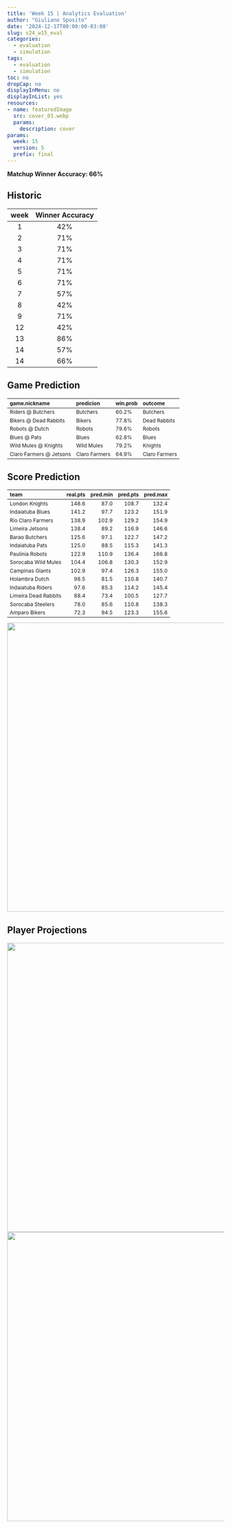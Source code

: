 ```yaml
---
title: 'Week 15 | Analytics Evaluation'
author: "Giuliano Sposito"
date: '2024-12-17T00:00:00-03:00'
slug: s24_w15_eval
categories:
  - evaluation
  - simulation
tags:
  - evaluation
  - simulation
toc: no
dropCap: no
displayInMenu: no
displayInList: yes
resources:
- name: featuredImage
  src: cover_03.webp
  params:
    description: cover
params:
  week: 15
  version: 5
  prefix: final
---
```

<script src="{{< blogdown/postref >}}index_files/kePrint/kePrint.js"></script>
<link href="{{< blogdown/postref >}}index_files/lightable/lightable.css" rel="stylesheet" />
<script src="{{< blogdown/postref >}}index_files/kePrint/kePrint.js"></script>
<link href="{{< blogdown/postref >}}index_files/lightable/lightable.css" rel="stylesheet" />

**Matchup Winner Accuracy: 66%**

<!--more-->

## Historic

| week | Winner Accuracy |
|:----:|:---------------:|
| 1    |       42%       |
| 2    |       71%       |
| 3    |       71%       |
| 4    |       71%       |
| 5    |       71%       |
| 6    |       71%       |
| 7    |       57%       |
| 8    |       42%       |
| 9    |       71%       |
| 12   |       42%       |
| 13   |       86%       |
| 14   |       57%       |
| 14   |       66%       |






## Game Prediction

<table class="table" style="font-size: 12px; margin-left: auto; margin-right: auto;">
 <thead>
  <tr>
   <th style="text-align:left;"> game.nickname </th>
   <th style="text-align:left;"> predicion </th>
   <th style="text-align:left;"> win.prob </th>
   <th style="text-align:left;"> outcome </th>
  </tr>
 </thead>
<tbody>
  <tr>
   <td style="text-align:left;"> Riders @ Butchers </td>
   <td style="text-align:left;"> Butchers </td>
   <td style="text-align:left;"> 60.2% </td>
   <td style="text-align:left;"> Butchers </td>
  </tr>
  <tr>
   <td style="text-align:left;"> Bikers @ Dead Rabbits </td>
   <td style="text-align:left;"> Bikers </td>
   <td style="text-align:left;"> 77.8% </td>
   <td style="text-align:left;"> Dead Rabbits </td>
  </tr>
  <tr>
   <td style="text-align:left;"> Robots @ Dutch </td>
   <td style="text-align:left;"> Robots </td>
   <td style="text-align:left;"> 79.6% </td>
   <td style="text-align:left;"> Robots </td>
  </tr>
  <tr>
   <td style="text-align:left;"> Blues @ Pats </td>
   <td style="text-align:left;"> Blues </td>
   <td style="text-align:left;"> 62.8% </td>
   <td style="text-align:left;"> Blues </td>
  </tr>
  <tr>
   <td style="text-align:left;"> Wild Mules @ Knights </td>
   <td style="text-align:left;"> Wild Mules </td>
   <td style="text-align:left;"> 79.2% </td>
   <td style="text-align:left;"> Knights </td>
  </tr>
  <tr>
   <td style="text-align:left;"> Claro Farmers @ Jetsons </td>
   <td style="text-align:left;"> Claro Farmers </td>
   <td style="text-align:left;"> 64.9% </td>
   <td style="text-align:left;"> Claro Farmers </td>
  </tr>
</tbody>
</table>


## Score Prediction

<table class="table" style="font-size: 12px; margin-left: auto; margin-right: auto;">
 <thead>
  <tr>
   <th style="text-align:left;"> team </th>
   <th style="text-align:right;"> real.pts </th>
   <th style="text-align:right;"> pred.min </th>
   <th style="text-align:right;"> pred.pts </th>
   <th style="text-align:right;"> pred.max </th>
  </tr>
 </thead>
<tbody>
  <tr>
   <td style="text-align:left;"> London Knights </td>
   <td style="text-align:right;"> 148.6 </td>
   <td style="text-align:right;"> 87.0 </td>
   <td style="text-align:right;"> 108.7 </td>
   <td style="text-align:right;"> 132.4 </td>
  </tr>
  <tr>
   <td style="text-align:left;"> Indaiatuba Blues </td>
   <td style="text-align:right;"> 141.2 </td>
   <td style="text-align:right;"> 97.7 </td>
   <td style="text-align:right;"> 123.2 </td>
   <td style="text-align:right;"> 151.9 </td>
  </tr>
  <tr>
   <td style="text-align:left;"> Rio Claro Farmers </td>
   <td style="text-align:right;"> 138.9 </td>
   <td style="text-align:right;"> 102.9 </td>
   <td style="text-align:right;"> 129.2 </td>
   <td style="text-align:right;"> 154.9 </td>
  </tr>
  <tr>
   <td style="text-align:left;"> Limeira Jetsons </td>
   <td style="text-align:right;"> 138.4 </td>
   <td style="text-align:right;"> 89.2 </td>
   <td style="text-align:right;"> 116.9 </td>
   <td style="text-align:right;"> 146.6 </td>
  </tr>
  <tr>
   <td style="text-align:left;"> Barao Butchers </td>
   <td style="text-align:right;"> 125.6 </td>
   <td style="text-align:right;"> 97.1 </td>
   <td style="text-align:right;"> 122.7 </td>
   <td style="text-align:right;"> 147.2 </td>
  </tr>
  <tr>
   <td style="text-align:left;"> Indaiatuba Pats </td>
   <td style="text-align:right;"> 125.0 </td>
   <td style="text-align:right;"> 88.5 </td>
   <td style="text-align:right;"> 115.3 </td>
   <td style="text-align:right;"> 141.3 </td>
  </tr>
  <tr>
   <td style="text-align:left;"> Paulinia Robots </td>
   <td style="text-align:right;"> 122.9 </td>
   <td style="text-align:right;"> 110.9 </td>
   <td style="text-align:right;"> 136.4 </td>
   <td style="text-align:right;"> 166.8 </td>
  </tr>
  <tr>
   <td style="text-align:left;"> Sorocaba Wild Mules </td>
   <td style="text-align:right;"> 104.4 </td>
   <td style="text-align:right;"> 106.8 </td>
   <td style="text-align:right;"> 130.3 </td>
   <td style="text-align:right;"> 152.9 </td>
  </tr>
  <tr>
   <td style="text-align:left;"> Campinas Giants </td>
   <td style="text-align:right;"> 102.9 </td>
   <td style="text-align:right;"> 97.4 </td>
   <td style="text-align:right;"> 126.3 </td>
   <td style="text-align:right;"> 155.0 </td>
  </tr>
  <tr>
   <td style="text-align:left;"> Holambra Dutch </td>
   <td style="text-align:right;"> 98.5 </td>
   <td style="text-align:right;"> 81.5 </td>
   <td style="text-align:right;"> 110.8 </td>
   <td style="text-align:right;"> 140.7 </td>
  </tr>
  <tr>
   <td style="text-align:left;"> Indaiatuba Riders </td>
   <td style="text-align:right;"> 97.6 </td>
   <td style="text-align:right;"> 85.3 </td>
   <td style="text-align:right;"> 114.2 </td>
   <td style="text-align:right;"> 145.4 </td>
  </tr>
  <tr>
   <td style="text-align:left;"> Limeira Dead Rabbits </td>
   <td style="text-align:right;"> 88.4 </td>
   <td style="text-align:right;"> 73.4 </td>
   <td style="text-align:right;"> 100.5 </td>
   <td style="text-align:right;"> 127.7 </td>
  </tr>
  <tr>
   <td style="text-align:left;"> Sorocaba Steelers </td>
   <td style="text-align:right;"> 78.0 </td>
   <td style="text-align:right;"> 85.6 </td>
   <td style="text-align:right;"> 110.8 </td>
   <td style="text-align:right;"> 138.3 </td>
  </tr>
  <tr>
   <td style="text-align:left;"> Amparo Bikers </td>
   <td style="text-align:right;"> 72.3 </td>
   <td style="text-align:right;"> 94.5 </td>
   <td style="text-align:right;"> 123.3 </td>
   <td style="text-align:right;"> 155.6 </td>
  </tr>
</tbody>
</table>


<img src="{{< blogdown/postref >}}index_files/figure-html/scoreChart-1.png" width="672" />

## Player Projections

<img src="{{< blogdown/postref >}}index_files/figure-html/pointsProj-1.png" width="672" />

<img src="{{< blogdown/postref >}}index_files/figure-html/projErrors-1.png" width="672" />


